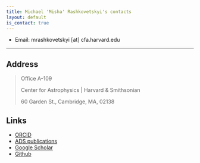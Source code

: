 ```yaml
---
title: Michael 'Misha' Rashkovetskyi's contacts
layout: default
is_contact: true
---
```


* Email: mrashkovetskyi [at] cfa.harvard.edu

---

## Address

> Office A-109
>
> Center for Astrophysics \| Harvard & Smithsonian
>  
> 60 Garden St., Cambridge, MA, 02138

## Links

* [ORCID](https://orcid.org/0000-0001-7144-2349)
* [ADS publications](https://ui.adsabs.harvard.edu/search/q=orcid%3A0000-0001-7144-2349&sort=date+desc)
* [Google Scholar](https://scholar.google.com/citations?user=z-_StAYAAAAJ)
* [Github](https://github.com/misharash)